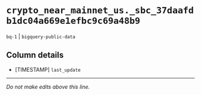 # `crypto_near_mainnet_us._sbc_37daafdb1dc04a669e1efbc9c69a48b9`
`bq-1` | `bigquery-public-data`

## Column details
* [TIMESTAMP] `last_update`

-------------------------------------------------------------------------------
*Do not make edits above this line.*
